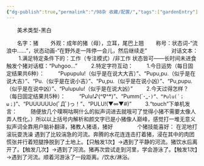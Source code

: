 ```yaml
---
{"dg-publish":true,"permalink":"/98杂 收藏/配置/","tags":["gardenEntry"]}
---
```



　　美术类型-黑白

　　名字：猪
　　外观：成年的猪（母），立耳，尾巴上翘
　　称号：状态词-“流浪中……”，状态动画-“在野外走一阵停一会儿，然后继续走”
　　
　　对话文本：
　　 1.满足特定条件下的：工作（专注模式）/非工作 状态皆可——长时间未进食触发个猪对话框：“Puhgoo…”
　　 2.特定字符互动：
　　    1.今日运势（每日固定结果共6种）：
　　	“Pupupulu!（似乎是在说大大吉）”、“Pupu,pu.（似乎是在说大吉）”、“Pu.（似乎是在说小吉）”、“Pu,pu.（似乎是在说小凶）”、“Pu,pupu.（似乎是在说中凶）”、“Pulupulu!（似乎是在说大凶）”
　　    2.今天过得怎样？（每日固定结果共5种）：
　　	“Pulu!♪(^∇^*)”、“Pumm(´･_･`)”、“Pulu(´；ω；`)”、“PUUUUUUo(ﾟДﾟ)っ！”、“PULU!(▼∞▼#)”
　　 3.“touch”下单机发言：
　　   随便放几个噗啊咕啊什么的拟声词进去就哦可了觉得小猪不需要太像人弄人性化。）所以以上括号内解析和颜文字已是小猪像人巅峰，感觉打一堆无意义拟声词全靠用户脑补翻译，猪教人猪语，猪好
　　
　　个猪技能喜好：
在泥地打滚玩耍洗澡
遇到了比较湍急的河流。奔腾的水花连连击打着猪，浸在其中的肉团慌张并行着短腿挣脱到了土地上。【只触发1次】→遇到了平静的河流。猪饮水后离开了。【触发几次】→遇到了河流。猪再次尝试走到河里，学会游泳了。【触发1次】→遇到了河流。顺着河游泳了一段距离。/饮水/淋浴。



